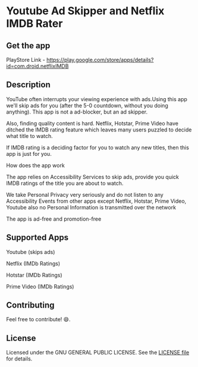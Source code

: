 # Youtube Ad Skipper and Netflix IMDB Rater

## Get the app
PlayStore Link - https://play.google.com/store/apps/details?id=com.droid.netflixIMDB

## Description
YouTube often interrupts your viewing experience with ads.Using this app we'll skip ads for you (after the 5-0 countdown, without you doing anything). This app is not a ad-blocker, but an ad skipper.

Also, finding quality content is hard. Netflix, Hotstar, Prime Video have ditched the IMDB rating feature which leaves many users puzzled to decide what title to watch.

If IMDB rating is a deciding factor for you to watch any new titles, then this app is just for you.

How does the app work

The app relies on Accessibility Services to skip ads, provide you quick IMDB ratings of the title you are about to watch. 

We take Personal Privacy very seriously and do not listen to any Accessibility Events from other apps except Netflix, Hotstar, Prime Video, Youtube also no Personal Information is transmitted over the network

The app is ad-free and promotion-free

## Supported Apps

Youtube (skips ads)

Netflix (IMDb Ratings)

Hotstar (IMDb Ratings)

Prime Video (IMDb Ratings)

## Contributing

Feel free to contribute! :smile:.

## License

Licensed under the GNU GENERAL PUBLIC LICENSE. See the [LICENSE file][license] for details.

[license]: LICENSE


